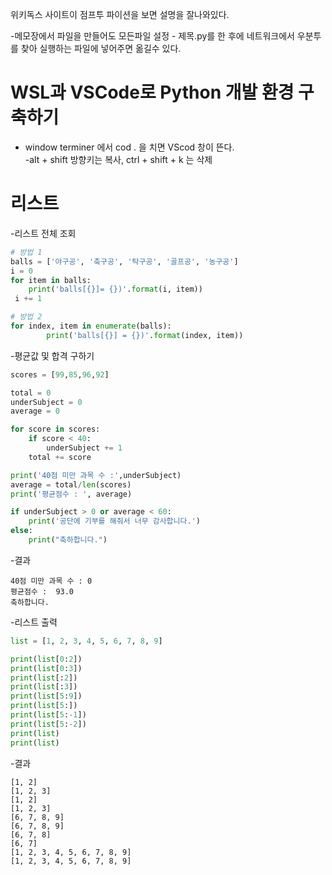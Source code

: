 위키독스 사이트이 점프투 파이션을 보면 설명을 잘나와있다.

-메모장에서 파일을 만들어도 모든파일 설정 - 제목.py를 한 후에 네트워크에서 우분투를 찾아 실행하는 파일에 넣어주면 옮길수 있다.

# WSL과 VSCode로 Python 개발 환경 구축하기
- window terminer 에서 cod . 을 치면 VScod 창이 뜬다.  
-alt + shift 방향키는 복사,  ctrl + shift + k 는 삭제 
# 리스트
-리스트 전체 조회
```python  VScode
# 방법 1
balls = ['야구공', '축구공', '탁구공', '골프공', '농구공']
i = 0
for item in balls:
    print('balls[{}]= {})'.format(i, item))
 i += 1

# 방법 2
for index, item in enumerate(balls):
        print('balls[{}] = {})'.format(index, item))
```
-평균값 및 합격 구하기 
```python
scores = [99,85,96,92]

total = 0
underSubject = 0
average = 0

for score in scores:
    if score < 40:
        underSubject += 1
    total += score

print('40점 미만 과목 수 :',underSubject)
average = total/len(scores)
print('평균점수 : ', average)

if underSubject > 0 or average < 60:
    print('공단에 기부를 해줘서 너무 감사합니다.')
else:
    print("축하합니다.")
```
-결과 
```
40점 미만 과목 수 : 0
평균점수 :  93.0
축하합니다.
```
-리스트 출력
```python
list = [1, 2, 3, 4, 5, 6, 7, 8, 9]

print(list[0:2])
print(list[0:3])
print(list[:2])
print(list[:3])
print(list[5:9])
print(list[5:])
print(list[5:-1])
print(list[5:-2])
print(list)
print(list)
```
-결과 
```
[1, 2]
[1, 2, 3]
[1, 2]
[1, 2, 3]
[6, 7, 8, 9]
[6, 7, 8, 9]
[6, 7, 8]
[6, 7]
[1, 2, 3, 4, 5, 6, 7, 8, 9]
[1, 2, 3, 4, 5, 6, 7, 8, 9]
```
